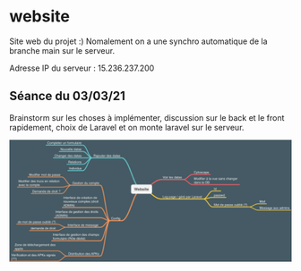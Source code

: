 # website
Site web du projet :)
Nomalement on a une synchro automatique de la branche main sur le serveur.

Adresse IP du serveur : 15.236.237.200

## Séance du 03/03/21

Brainstorm sur les choses à implémenter, discussion sur le back et le front rapidement, choix de Laravel et on monte laravel sur le serveur.

![Brainstorm](/img/website-brainstorm.png)
